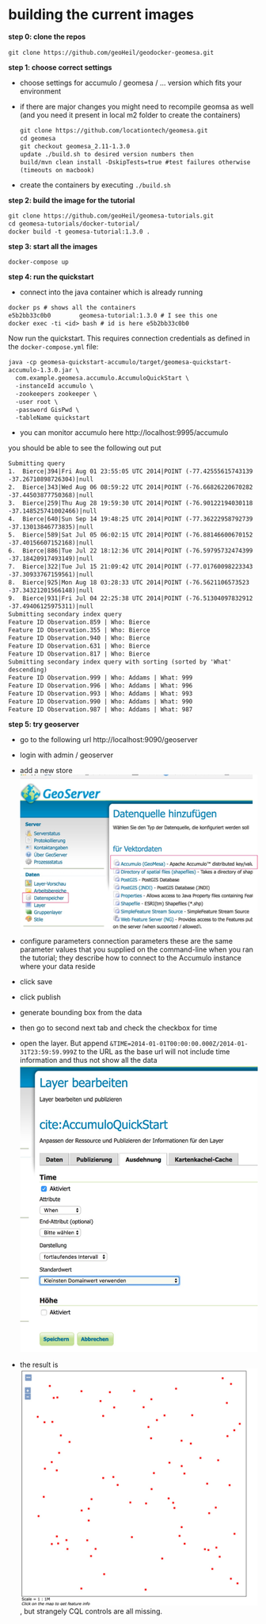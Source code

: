 # building the current images

**step 0: clone the repos**

`git clone https://github.com/geoHeil/geodocker-geomesa.git`

**step 1: choose correct settings**

- choose settings for accumulo / geomesa / ... version which fits your environment
- if there are major changes you might need to recompile geomsa as well (and you need it present in local m2 folder to create the containers)

	```
	git clone https://github.com/locationtech/geomesa.git
	cd geomesa
	git checkout geomesa_2.11-1.3.0
	update ./build.sh to desired version numbers then
	build/mvn clean install -DskipTests=true #test failures otherwise (timeouts on macbook) 
	```
	
- create the containers by executing `./build.sh`

**step 2: build the image for the tutorial**
```
git clone https://github.com/geoHeil/geomesa-tutorials.git
cd geomesa-tutorials/docker-tutorial/
docker build -t geomesa-tutorial:1.3.0 .
```

**step 3: start all the images**

```
docker-compose up
```

**step 4: run the quickstart**

- connect into the java container which is already running
```
docker ps # shows all the containers
e5b2bb33c0b0        geomesa-tutorial:1.3.0 # I see this one
docker exec -ti <id> bash # id is here e5b2bb33c0b0
```

Now run the quickstart. This requires connection credentials as defined in the `docker-compose.yml` file:

```
java -cp geomesa-quickstart-accumulo/target/geomesa-quickstart-accumulo-1.3.0.jar \
  com.example.geomesa.accumulo.AccumuloQuickStart \
  -instanceId accumulo \
  -zookeepers zookeeper \
  -user root \
  -password GisPwd \
  -tableName quickstart
```
- you can monitor accumulo here http://localhost:9995/accumulo

you should be able to see the following out put

```
Submitting query
1.  Bierce|394|Fri Aug 01 23:55:05 UTC 2014|POINT (-77.42555615743139 -37.26710898726304)|null
2.  Bierce|343|Wed Aug 06 08:59:22 UTC 2014|POINT (-76.66826220670282 -37.44503877750368)|null
3.  Bierce|259|Thu Aug 28 19:59:30 UTC 2014|POINT (-76.90122194030118 -37.148525741002466)|null
4.  Bierce|640|Sun Sep 14 19:48:25 UTC 2014|POINT (-77.36222958792739 -37.13013846773835)|null
5.  Bierce|589|Sat Jul 05 06:02:15 UTC 2014|POINT (-76.88146600670152 -37.40156607152168)|null
6.  Bierce|886|Tue Jul 22 18:12:36 UTC 2014|POINT (-76.59795732474399 -37.18420917493149)|null
7.  Bierce|322|Tue Jul 15 21:09:42 UTC 2014|POINT (-77.01760098223343 -37.30933767159561)|null
8.  Bierce|925|Mon Aug 18 03:28:33 UTC 2014|POINT (-76.5621106573523 -37.34321201566148)|null
9.  Bierce|931|Fri Jul 04 22:25:38 UTC 2014|POINT (-76.51304097832912 -37.49406125975311)|null
Submitting secondary index query
Feature ID Observation.859 | Who: Bierce
Feature ID Observation.355 | Who: Bierce
Feature ID Observation.940 | Who: Bierce
Feature ID Observation.631 | Who: Bierce
Feature ID Observation.817 | Who: Bierce
Submitting secondary index query with sorting (sorted by 'What' descending)
Feature ID Observation.999 | Who: Addams | What: 999
Feature ID Observation.996 | Who: Addams | What: 996
Feature ID Observation.993 | Who: Addams | What: 993
Feature ID Observation.990 | Who: Addams | What: 990
Feature ID Observation.987 | Who: Addams | What: 987
```
**step 5: try geoserver**

- go to the following url http://localhost:9090/geoserver
- login with admin / geoserver
- add a new store
![geoserver](img/addStore.jpg "Adding a store")

- configure parameters
connection parameters
these are the same parameter values that you supplied on the command-line when you ran the tutorial; they describe how to connect to the Accumulo instance where your data reside
- click save
- click publish
- generate bounding box from the data
- then go to second next tab and check the checkbox for time
- open the layer. But append `&TIME=2014-01-01T00:00:00.000Z/2014-01-31T23:59:59.999Z` to the URL as the base url will not include time information and thus not show all the data
![geoserver2](img/time.jpg "add time")
- the result is ![geoserver2](img/result.jpg "result"), but strangely CQL controls are all missing.